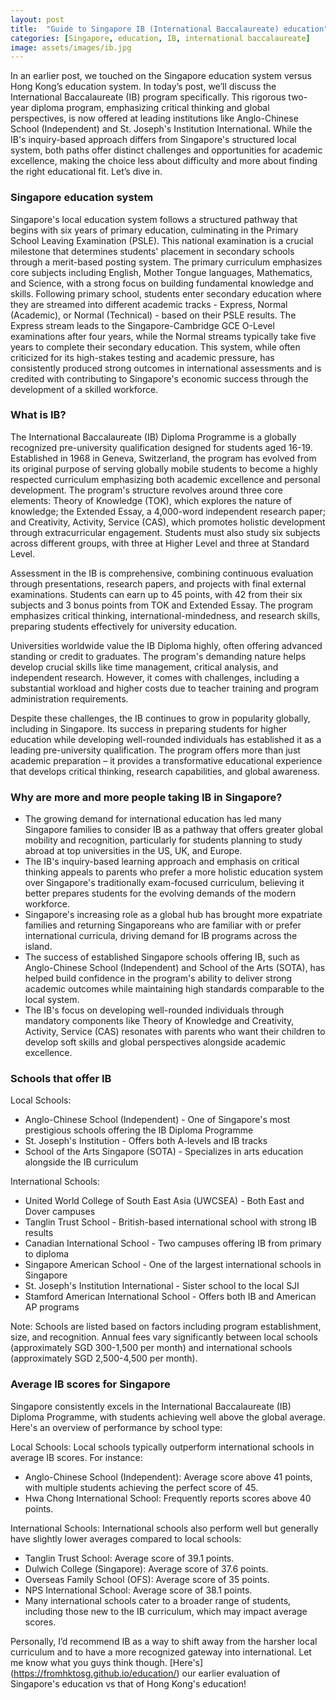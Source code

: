 ```yaml
---
layout: post
title:  "Guide to Singapore IB (International Baccalaureate) education"
categories: [Singapore, education, IB, international baccalaureate]
image: assets/images/ib.jpg
---
```


In an earlier post, we touched on the Singapore education system versus Hong Kong’s education system. In today’s post, we’ll discuss the International Baccalaureate (IB) program specifically. This rigorous two-year diploma program, emphasizing critical thinking and global perspectives, is now offered at leading institutions like Anglo-Chinese School (Independent) and St. Joseph's Institution International. While the IB's inquiry-based approach differs from Singapore's structured local system, both paths offer distinct challenges and opportunities for academic excellence, making the choice less about difficulty and more about finding the right educational fit. Let’s dive in.

### Singapore education system

Singapore's local education system follows a structured pathway that begins with six years of primary education, culminating in the Primary School Leaving Examination (PSLE). This national examination is a crucial milestone that determines students' placement in secondary schools through a merit-based posting system. The primary curriculum emphasizes core subjects including English, Mother Tongue languages, Mathematics, and Science, with a strong focus on building fundamental knowledge and skills.
Following primary school, students enter secondary education where they are streamed into different academic tracks - Express, Normal (Academic), or Normal (Technical) - based on their PSLE results. The Express stream leads to the Singapore-Cambridge GCE O-Level examinations after four years, while the Normal streams typically take five years to complete their secondary education. This system, while often criticized for its high-stakes testing and academic pressure, has consistently produced strong outcomes in international assessments and is credited with contributing to Singapore's economic success through the development of a skilled workforce.

### What is IB?

The International Baccalaureate (IB) Diploma Programme is a globally recognized pre-university qualification designed for students aged 16-19. Established in 1968 in Geneva, Switzerland, the program has evolved from its original purpose of serving globally mobile students to become a highly respected curriculum emphasizing both academic excellence and personal development.
The program's structure revolves around three core elements: Theory of Knowledge (TOK), which explores the nature of knowledge; the Extended Essay, a 4,000-word independent research paper; and Creativity, Activity, Service (CAS), which promotes holistic development through extracurricular engagement. Students must also study six subjects across different groups, with three at Higher Level and three at Standard Level.

Assessment in the IB is comprehensive, combining continuous evaluation through presentations, research papers, and projects with final external examinations. Students can earn up to 45 points, with 42 from their six subjects and 3 bonus points from TOK and Extended Essay. The program emphasizes critical thinking, international-mindedness, and research skills, preparing students effectively for university education.

Universities worldwide value the IB Diploma highly, often offering advanced standing or credit to graduates. The program's demanding nature helps develop crucial skills like time management, critical analysis, and independent research. However, it comes with challenges, including a substantial workload and higher costs due to teacher training and program administration requirements.

Despite these challenges, the IB continues to grow in popularity globally, including in Singapore. Its success in preparing students for higher education while developing well-rounded individuals has established it as a leading pre-university qualification. The program offers more than just academic preparation – it provides a transformative educational experience that develops critical thinking, research capabilities, and global awareness.

### Why are more and more people taking IB in Singapore?

+ The growing demand for international education has led many Singapore families to consider IB as a pathway that offers greater global mobility and recognition, particularly for students planning to study abroad at top universities in the US, UK, and Europe.
+ The IB's inquiry-based learning approach and emphasis on critical thinking appeals to parents who prefer a more holistic education system over Singapore's traditionally exam-focused curriculum, believing it better prepares students for the evolving demands of the modern workforce.
+ Singapore's increasing role as a global hub has brought more expatriate families and returning Singaporeans who are familiar with or prefer international curricula, driving demand for IB programs across the island.
+ The success of established Singapore schools offering IB, such as Anglo-Chinese School (Independent) and School of the Arts (SOTA), has helped build confidence in the program's ability to deliver strong academic outcomes while maintaining high standards comparable to the local system.
+ The IB's focus on developing well-rounded individuals through mandatory components like Theory of Knowledge and Creativity, Activity, Service (CAS) resonates with parents who want their children to develop soft skills and global perspectives alongside academic excellence.

### Schools that offer IB

Local Schools:

+ Anglo-Chinese School (Independent) - One of Singapore's most prestigious schools offering the IB Diploma Programme
+ St. Joseph's Institution - Offers both A-levels and IB tracks
+ School of the Arts Singapore (SOTA) - Specializes in arts education alongside the IB curriculum

International Schools:

+ United World College of South East Asia (UWCSEA) - Both East and Dover campuses
+ Tanglin Trust School - British-based international school with strong IB results
+ Canadian International School - Two campuses offering IB from primary to diploma
+ Singapore American School - One of the largest international schools in Singapore
+ St. Joseph's Institution International - Sister school to the local SJI
+ Stamford American International School - Offers both IB and American AP programs

Note: Schools are listed based on factors including program establishment, size, and recognition. Annual fees vary significantly between local schools (approximately SGD 300-1,500 per month) and international schools (approximately SGD 2,500-4,500 per month).

### Average IB scores for Singapore

Singapore consistently excels in the International Baccalaureate (IB) Diploma Programme, with students achieving well above the global average. Here's an overview of performance by school type:

Local Schools: Local schools typically outperform international schools in average IB scores. For instance:
+ Anglo-Chinese School (Independent): Average score above 41 points, with multiple students achieving the perfect score of 45.
+ Hwa Chong International School: Frequently reports scores above 40 points.

International Schools: International schools also perform well but generally have slightly lower averages compared to local schools:
+ Tanglin Trust School: Average score of 39.1 points.
+ Dulwich College (Singapore): Average score of 37.6 points.
+ Overseas Family School (OFS): Average score of 35 points.
+ NPS International School: Average score of 38.1 points.
+ Many international schools cater to a broader range of students, including those new to the IB curriculum, which may impact average scores.

Personally, I’d recommend IB as a way to shift away from the harsher local curriculum and to have a more recognized gateway into international. Let me know what you guys think though. [Here's] (https://fromhktosg.github.io/education/) our earlier evaluation of Singapore's education vs that of Hong Kong's education!

